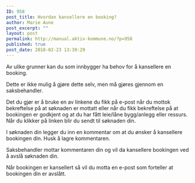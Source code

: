 ```yaml
---
ID: 958
post_title: Hvordan kansellere en booking?
author: Marie Aune
post_excerpt: ""
layout: post
permalink: http://manual.aktiv-kommune.no/?p=958
published: true
post_date: 2018-02-23 13:30:29
---
```

Av ulike grunner kan du som innbygger ha behov for å kansellere en booking.

Dette er ikke mulig å gjøre dette selv, men må gjøres gjennom en saksbehandler.

Det du gjør er å bruke en av linkene du fikk på e-post når du mottok bekreftelse på at søknaden er mottatt eller når du fikk bekreftelse på at bookingen er godkjent og at du har fått leie/låne bygg/anlegg eller ressurs. Når du klikker på linken blir du sendt til søknaden din. 

I søknaden din legger du inn en kommentar om at du ønsker å kansellere bookingen din. Husk å lagre kommentaren. 

Saksbehandler mottar kommentaren din og vil da kansellere bookingen ved å avslå søknaden din. 

Når bookingen er kansellert så vil du motta en e-post som forteller at bookingen din er avslått.